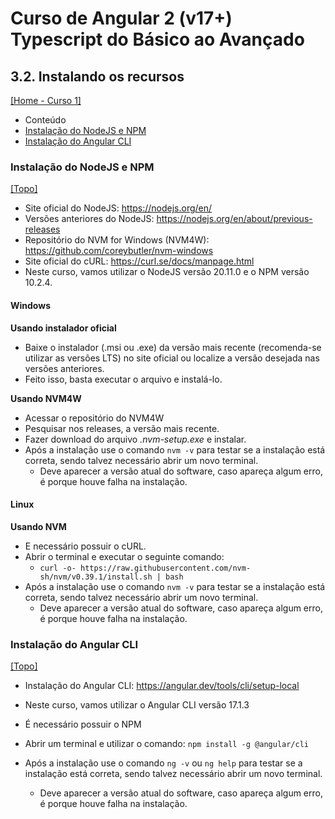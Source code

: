 # Curso de Angular 2 (v17+) Typescript do Básico ao Avançado

## 3.2. Instalando os recursos
[[Home - Curso 1]](../../README.md#curso-1)<br />

- Conteúdo
 - [Instalação do NodeJS e NPM](#instalação-do-nodejs-e-npm)
 - [Instalação do Angular CLI](#instalação-do-angular-cli)

### Instalação do NodeJS e NPM
[[Topo]](#)<br />

- Site oficial do NodeJS: https://nodejs.org/en/
- Versões anteriores do NodeJS: https://nodejs.org/en/about/previous-releases
- Repositório do NVM for Windows (NVM4W): https://github.com/coreybutler/nvm-windows
- Site oficial do cURL: https://curl.se/docs/manpage.html
- Neste curso, vamos utilizar o NodeJS versão 20.11.0 e o NPM versão 10.2.4.

#### Windows

**Usando instalador oficial**
- Baixe o instalador (.msi ou .exe) da versão mais recente (recomenda-se utilizar as versões LTS) no site oficial ou localize a versão desejada nas versões anteriores.
- Feito isso, basta executar o arquivo e instalá-lo.

**Usando NVM4W**
- Acessar o repositório do NVM4W
- Pesquisar nos releases, a versão mais recente.
- Fazer download do arquivo *.nvm-setup.exe* e instalar.
- Após a instalação use o comando `nvm -v` para testar se a instalação está correta, sendo talvez necessário abrir um novo terminal.
  - Deve aparecer a versão atual do software, caso apareça algum erro, é porque houve falha na instalação.

#### Linux

**Usando NVM**
- E necessário possuir o cURL.
- Abrir o terminal e executar o seguinte comando: 
  - `curl -o- https://raw.githubusercontent.com/nvm-sh/nvm/v0.39.1/install.sh | bash`
- Após a instalação use o comando `nvm -v` para testar se a instalação está correta, sendo talvez necessário abrir um novo terminal.
  - Deve aparecer a versão atual do software, caso apareça algum erro, é porque houve falha na instalação.

### Instalação do Angular CLI
[[Topo]](#)<br />

- Instalação do Angular CLI: https://angular.dev/tools/cli/setup-local
- Neste curso, vamos utilizar o Angular CLI versão 17.1.3

- É necessário possuir o NPM
- Abrir um terminal e utilizar o comando: `npm install -g @angular/cli`
- Após a instalação use o comando `ng -v` ou `ng help` para testar se a instalação está correta, sendo talvez necessário abrir um novo terminal.
  - Deve aparecer a versão atual do software, caso apareça algum erro, é porque houve falha na instalação.
